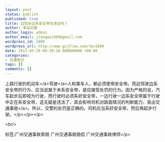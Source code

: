 ```yaml
---
layout: post
status: publish
published: true
title: 边驾车边系安全带也违法吗？
author: 本站记者
author_login: admin
author_email: jiangwei909@gmail.com
wordpress_id: 1899
wordpress_url: http://www.gzjtlaw.com/?p=1899
date: 2011-05-29 09:30:28.000000000 +08:00
categories:
- 交通常识
tags: []
comments: []
---
```

<p>上路行驶的<a>机动车<&#47;a><a>驾驶<&#47;a>人和乘车人，都必须使用安全带。而边驾驶边系安全带的行为，应当说属于未系安全带，是应接受处罚的行为。因为严格的说，汽车起步后即视为行驶，而行驶时必须系好安全带，一边行驶一边系安全带属于行驶中正在系安全带，这无疑是违法了，其会影响司机对路面情况的判断能力，易出<a>交通事故<&#47;a>。所以，交警的处罚是正确的。司机应当系好安全带，然后再起步行驶。<&#47;p><&#47;p><&#47;p><br&#47;><p>标签:广州交通事故索赔 广州交通事故赔偿 广州交通事故律师<&#47;p>
